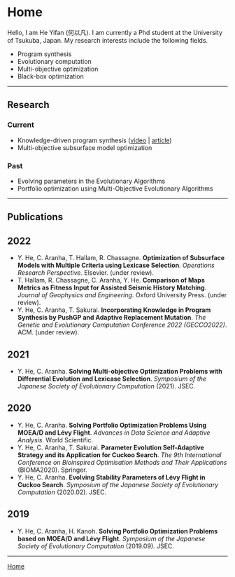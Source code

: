 # Home

Hello, I am He Yifan (何以凡). I am currently a Phd student at the University of Tsukuba, Japan. My research interests include the following fields.

- Program synthesis
- Evolutionary computation
- Multi-objective optimization
- Black-box optimization

---

## Research

### Current

- Knowledge-driven program synthesis ([video](https://youtu.be/Tr8VjFOkPEg) | [article](kdps/README.md))
- Multi-objective subsurface model optimization

### Past

- Evolving parameters in the Evolutionary Algorithms
- Portfolio optimization using Multi-Objective Evolutionary Algorithms

---

## Publications

## 2022

- Y. He, C. Aranha, T. Hallam, R. Chassagne. **Optimization of Subsurface Models with Multiple Criteria using Lexicase Selection**. *Operations Research Perspective*. Elsevier. (under review).
- T. Hallam, R. Chassagne, C. Aranha, Y. He. **Comparison of Maps Metrics as Fitness Input for Assisted Seismic History Matching**. *Journal of Geophysics and Engineering*. Oxford University Press. (under review).
- Y. He, C. Aranha, T. Sakurai. **Incorporating Knowledge in Program Synthesis by PushGP and Adaptive Replacement Mutation**. *The Genetic and Evolutionary Computation Conference 2022 (GECCO2022)*. ACM. (under review).

## 2021

- Y. He, C. Aranha. **Solving Multi-objective Optimization Problems with Differential Evolution and Lexicase Selection**. *Symposium of the Japanese Society of Evolutionary Computation* (2021). JSEC.

## 2020

- Y. He, C. Aranha. **Solving Portfolio Optimization Problems Using MOEA/D and Lévy Flight**. *Advances in Data Science and Adaptive Analysis*. World Scientific.
- Y. He, C. Aranha, T. Sakurai. **Parameter Evolution Self-Adaptive Strategy and its Application for Cuckoo Search**. *The 9th International Conference on Bioinspired Optimisation Methods and Their Applications* (BIOMA2020). Springer.
- Y. He, C. Aranha. **Evolving Stability Parameters of Lévy Flight in Cuckoo Search**. *Symposium of the Japanese Society of Evolutionary Computation* (2020.02). JSEC.

## 2019

- Y. He, C. Aranha, H. Kanoh. **Solving Portfolio Optimization Problems based on MOEA/D and Lévy Flight**. *Symposium of the Japanese Society of Evolutionary Computation* (2019.09). JSEC.

---

[Home](/)
